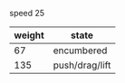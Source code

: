 speed 25


<!--
STR*15*MOD 
tiny = 0.5
large = 2
huge = 4
gargantuan = 8
-->
| weight | state          |
| ------ | -------------- |
| 67     | encumbered     |
| 135    | push/drag/lift |
